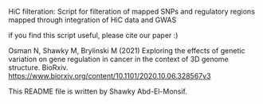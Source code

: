 HiC filteration: 
Script for filteration of mapped SNPs and regulatory regions mapped through integration of HiC data and GWAS


if you find this script useful, please cite our paper :)

Osman N, Shawky M, Brylinski M (2021) Exploring the effects of genetic variation on gene regulation in cancer in the context of 3D genome structure. BioRxiv. https://www.biorxiv.org/content/10.1101/2020.10.06.328567v3


This README file is written by Shawky Abd-El-Monsif.



